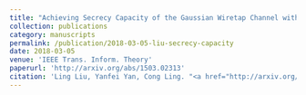 ```yaml
---
title: "Achieving Secrecy Capacity of the Gaussian Wiretap Channel with Polar Lattices"
collection: publications
category: manuscripts
permalink: /publication/2018-03-05-liu-secrecy-capacity
date: 2018-03-05
venue: 'IEEE Trans. Inform. Theory'
paperurl: 'http://arxiv.org/abs/1503.02313'
citation: 'Ling Liu, Yanfei Yan, Cong Ling. "<a href="http://arxiv.org/abs/1503.02313">Achieving Secrecy Capacity of the Gaussian Wiretap Channel with Polar Lattices</a>", <i>IEEE Trans. Inform. Theory</i>, vol. 64, no. 3, pp. 1647-1665, Mar. 2018.'
---
```

